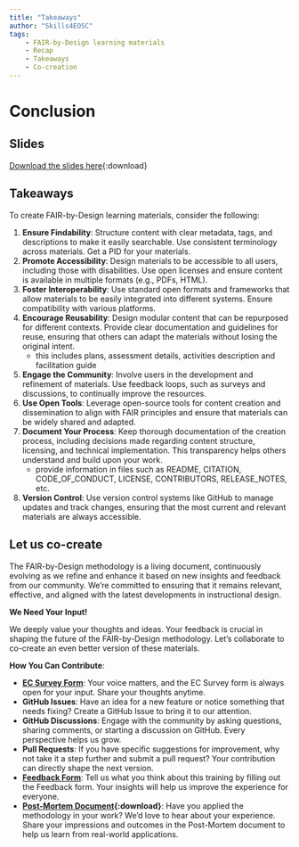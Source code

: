 ```yaml
---
title: "Takeaways"
author: "Skills4EOSC"
tags: 
    - FAIR-by-Design learning materials
    - Recap
    - Takeaways
    - Co-creation
---
```


# Conclusion

## Slides

[Download the slides here](https://github.com/FAIR-by-Design-Methodology/CLARIN-Training/raw/main/resources/2nd%20Session/08%20Wrap-up/wrap-up.pptx){:download}

## Takeaways

To create FAIR-by-Design learning materials, consider the following:

1. **Ensure Findability**: Structure content with clear metadata, tags, and descriptions to make it easily searchable. Use consistent terminology across materials. Get a PID for your materials.
2. **Promote Accessibility**: Design materials to be accessible to all users, including those with disabilities. Use open licenses and ensure content is available in multiple formats (e.g., PDFs, HTML).
3. **Foster Interoperability**: Use standard open formats and frameworks that allow materials to be easily integrated into different systems. Ensure compatibility with various platforms.
4. **Encourage Reusability**: Design modular content that can be repurposed for different contexts. Provide clear documentation and guidelines for reuse, ensuring that others can adapt the materials without losing the original intent.
    - this includes plans, assessment details, activities description and facilitation guide
5. **Engage the Community**: Involve users in the development and refinement of materials. Use feedback loops, such as surveys and discussions, to continually improve the resources.
6. **Use Open Tools**: Leverage open-source tools for content creation and dissemination to align with FAIR principles and ensure that materials can be widely shared and adapted.
7. **Document Your Process**: Keep thorough documentation of the creation process, including decisions made regarding content structure, licensing, and technical implementation. This transparency helps others understand and build upon your work.
    - provide information in files such as README, CITATION, CODE_OF_CONDUCT, LICENSE, CONTRIBUTORS, RELEASE_NOTES, etc.
8. **Version Control**: Use version control systems like GitHub to manage updates and track changes, ensuring that the most current and relevant materials are always accessible.

## Let us co-create

The FAIR-by-Design methodology is a living document, continuously evolving as we refine and enhance it based on new insights and feedback from our community. We’re committed to ensuring that it remains relevant, effective, and aligned with the latest developments in instructional design.

**We Need Your Input!**

We deeply value your thoughts and ideas. Your feedback is crucial in shaping the future of the FAIR-by-Design methodology. Let’s collaborate to co-create an even better version of these materials.

**How You Can Contribute**:

- **[EC Survey Form](https://ec.europa.eu/eusurvey/runner/FAIR-by-Design_Open_Survey)**: Your voice matters, and the EC Survey form is always open for your input. Share your thoughts anytime.
- **GitHub Issues**: Have an idea for a new feature or notice something that needs fixing? Create a GitHub Issue to bring it to our attention.
- **GitHub Discussions**: Engage with the community by asking questions, sharing comments, or starting a discussion on GitHub. Every perspective helps us grow.
- **Pull Requests**: If you have specific suggestions for improvement, why not take it a step further and submit a pull request? Your contribution can directly shape the next version.
- **[Feedback Form](https://forms.gle/XDkcga4y8zAVJDEn8)**: Tell us what you think about this training by filling out the Feedback form. Your insights will help us improve the experience for everyone.
- **[Post-Mortem Document](../../Feedback/FAIR-by-Design_postmortem.docx){:download}**: Have you applied the methodology in your work? We’d love to hear about your experience. Share your impressions and outcomes in the Post-Mortem document to help us learn from real-world applications.


